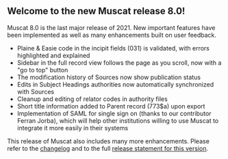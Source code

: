 ## Welcome to the new Muscat release 8.0!
Muscat 8.0 is the last major release of 2021. New important features have been implemented as well as many enhancements built on user feedback. 

* Plaine & Easie code in the incipit fields (031) is validated, with errors highlighted and explained
* Sidebar in the full record view follows the page as you scroll, now with a "go to top" button
* The modification history of Sources now show publication status 
* Edits in Subject Headings authorities now automatically synchronized with Sources
* Cleanup and editing of relator codes in authority files
* Short title information added to Parent record (773$a) upon export 
* Implementation of SAML for single sign on (thanks to our contributor Ferran Jorba), which will help other institutions willing to use Muscat to integrate it more easily in their systems

This release of Muscat also includes many more enhancements. Please refer to the [changelog](https://github.com/rism-ch/muscat/blob/master/CHANGELOG) and to the full [release statement for this version](https://github.com/rism-digital/muscat/releases/tag/v8.0).